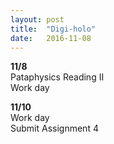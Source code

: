 ```yaml
---
layout: post
title:  "Digi-holo"
date:   2016-11-08
---
```

**11/8**
<br>
Pataphysics Reading II
<br>
Work day


**11/10**
<br>
Work day
<br>
Submit Assignment 4
